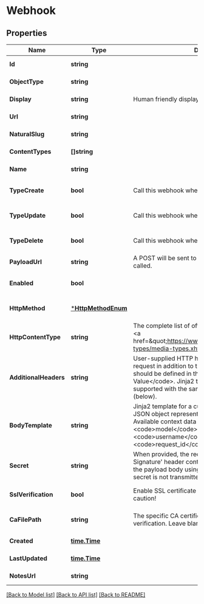 # Webhook

## Properties
Name | Type | Description | Notes
------------ | ------------- | ------------- | -------------
**Id** | **string** |  | [default to null]
**ObjectType** | **string** |  | [default to null]
**Display** | **string** | Human friendly display value | [default to null]
**Url** | **string** |  | [default to null]
**NaturalSlug** | **string** |  | [default to null]
**ContentTypes** | **[]string** |  | [default to null]
**Name** | **string** |  | [default to null]
**TypeCreate** | **bool** | Call this webhook when a matching object is created. | [optional] [default to null]
**TypeUpdate** | **bool** | Call this webhook when a matching object is updated. | [optional] [default to null]
**TypeDelete** | **bool** | Call this webhook when a matching object is deleted. | [optional] [default to null]
**PayloadUrl** | **string** | A POST will be sent to this URL when the webhook is called. | [default to null]
**Enabled** | **bool** |  | [optional] [default to null]
**HttpMethod** | [***HttpMethodEnum**](HttpMethodEnum.md) |  | [optional] [default to null]
**HttpContentType** | **string** | The complete list of official content types is available &lt;a href&#x3D;\&quot;https://www.iana.org/assignments/media-types/media-types.xhtml\&quot;&gt;here&lt;/a&gt;. | [optional] [default to null]
**AdditionalHeaders** | **string** | User-supplied HTTP headers to be sent with the request in addition to the HTTP content type. Headers should be defined in the format &lt;code&gt;Name: Value&lt;/code&gt;. Jinja2 template processing is supported with the same context as the request body (below). | [optional] [default to null]
**BodyTemplate** | **string** | Jinja2 template for a custom request body. If blank, a JSON object representing the change will be included. Available context data includes: &lt;code&gt;event&lt;/code&gt;, &lt;code&gt;model&lt;/code&gt;, &lt;code&gt;timestamp&lt;/code&gt;, &lt;code&gt;username&lt;/code&gt;, &lt;code&gt;request_id&lt;/code&gt;, and &lt;code&gt;data&lt;/code&gt;. | [optional] [default to null]
**Secret** | **string** | When provided, the request will include a &#x27;X-Hook-Signature&#x27; header containing a HMAC hex digest of the payload body using the secret as the key. The secret is not transmitted in the request. | [optional] [default to null]
**SslVerification** | **bool** | Enable SSL certificate verification. Disable with caution! | [optional] [default to null]
**CaFilePath** | **string** | The specific CA certificate file to use for SSL verification. Leave blank to use the system defaults. | [optional] [default to null]
**Created** | [**time.Time**](time.Time.md) |  | [default to null]
**LastUpdated** | [**time.Time**](time.Time.md) |  | [default to null]
**NotesUrl** | **string** |  | [default to null]

[[Back to Model list]](../README.md#documentation-for-models) [[Back to API list]](../README.md#documentation-for-api-endpoints) [[Back to README]](../README.md)

